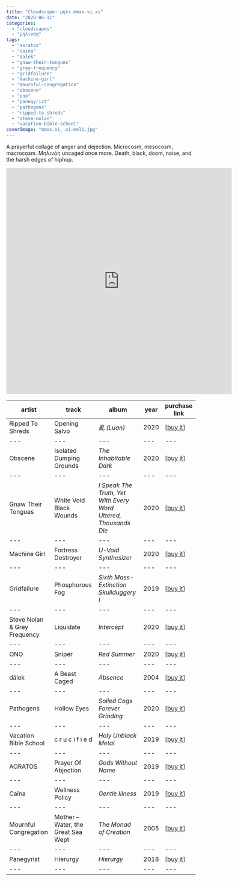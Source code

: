 ```yaml
---
title: "Cloudscape: μηλι.mmxx.vi.xi"
date: "2020-06-11"
categories: 
  - "cloudscapes"
  - "μηλινόη"
tags: 
  - "aoratos"
  - "caina"
  - "dalek"
  - "gnaw-their-tongues"
  - "grey-frequency"
  - "gridfailure"
  - "machine-girl"
  - "mournful-congregation"
  - "obscene"
  - "ono"
  - "panegyrist"
  - "pathogens"
  - "ripped-to-shreds"
  - "steve-nolan"
  - "vacation-bible-school"
coverImage: "mmxx.vi_.xi-meli.jpg"
---
```


A prayerful collage of anger and dejection. Microcosm, mesocosm, macrocosm. Μηλινόη uncaged once more. Death, black, doom, noise, and the harsh edges of hiphop.

<iframe src="https://www.mixcloud.com/widget/iframe/?feed=%2Feveningoflight%2Fmelimmxxvixi%2F" width="600" height="600" frameborder="0"></iframe>

| **artist** | **track** | **album** | **year** | **purchase link** |
| --- | --- | --- | --- | --- |
| Ripped To Shreds | Opening Salvo | _亂 (Luan)_ | 2020 | \[[buy it](https://rippedtoshredsdeathmetal.bandcamp.com/album/luan)\] |
| --- | --- | --- | --- | --- |
| Obscene | Isolated Dumping Grounds | _The Inhabitable Dark_ | 2020 | \[[buy it](https://bloodharvestrecords.bandcamp.com/album/the-inhabitable-dark)\] |
| --- | --- | --- | --- | --- |
| Gnaw Their Tongues | White Void Black Wounds | _I Speak The Truth, Yet With Every Word Uttered, Thousands Die_ | 2020 | \[[buy it](https://gnawtheirtongues.bandcamp.com/album/i-speak-the-truth-yet-with-every-word-uttered-thousands-die)\] |
| --- | --- | --- | --- | --- |
| Machine Girl | Fortress Destroyer | _U-Void Synthesizer_ | 2020 | \[[buy it](https://machinegirl.bandcamp.com/album/u-void-synthesizer)\] |
| --- | --- | --- | --- | --- |
| Gridfailure | Phosphorous Fog | _Sixth Mass-Extinction Skullduggery I_ | 2019 | \[[buy it](https://gridfailure.bandcamp.com/album/sixth-mass-extinction-skulduggery-i)\] |
| --- | --- | --- | --- | --- |
| Steve Nolan & Grey Frequency | Liquidate | _Intercept_ | 2020 | \[[buy it](https://stevenolangreyfrequency.bandcamp.com/)\] |
| --- | --- | --- | --- | --- |
| ONO | Sniper | _Red Summer_ | 2020 | \[[buy it](https://ono1980.bandcamp.com/album/red-summer)\] |
| --- | --- | --- | --- | --- |
| dälek | A Beast Caged | _Absence_ | 2004 | \[[buy it](https://dalekipecac.bandcamp.com/album/absence)\] |
| --- | --- | --- | --- | --- |
| Pathogens | Hollow Eyes | _Soiled Cogs Forever Grinding_ | 2020 | \[[buy it](https://pathogens.bandcamp.com/releases)\] |
| --- | --- | --- | --- | --- |
| Vacation Bible School | c r u c i f i e d | _Holy Unblack Metal_ | 2019 | \[[buy it](https://junkmakersounds.bandcamp.com/album/holy-unblack-metal)\] |
| --- | --- | --- | --- | --- |
| AORATOS | Prayer Of Abjection | _Gods Without Name_ | 2019 | \[[buy it](https://aoratos.bandcamp.com/album/gods-without-name)\] |
| --- | --- | --- | --- | --- |
| Caïna | Wellness Policy | _Gentle Illness_ | 2019 | \[[buy it](https://apocalypticwitchcraft.bandcamp.com/album/gentle-illness)\] |
| --- | --- | --- | --- | --- |
| Mournful Congregation | Mother – Water, the Great Sea Wept | _The Monad of Creation_ | 2005 | \[[buy it](https://mournfulcongregation.bandcamp.com/album/the-monad-of-creation)\] |
| --- | --- | --- | --- | --- |
| Panegyrist | Hierurgy | _Hierurgy_ | 2018 | \[[buy it](https://i-voidhangerrecords.bandcamp.com/album/hierurgy)\] |
| --- | --- | --- | --- | --- |

